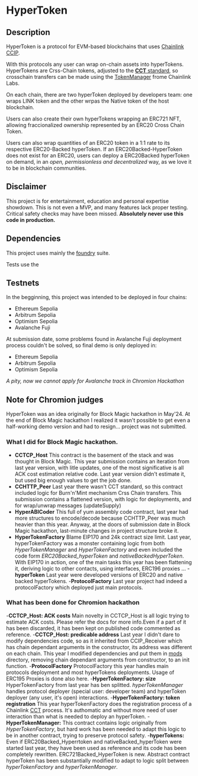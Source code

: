 # HyperToken #

## Description ##

HyperToken is a protocol for EVM-based blockchains that uses [Chainlink CCIP](https://docs.chain.link/ccip).

With  this protocols any user can wrap on-chain assets into hyperTokens. HyperTokens are Crss-Chain tokens, adjusted to the [**CCT** standard](https://docs.chain.link/ccip/concepts/cross-chain-token), so crosschain transfers can be made using the [TokenManager](https://test.tokenmanager.chain.link/) frome Chainlink Labs.

On each chain, there are two hyperToken deployed by developers team: one wraps LINK token and the other wrpas the Native token of the host blockchain.

Users can also create their own hyperTokens wrapping an ERC721 NFT, allowing fraccionalized ownership represented by an ERC20 Cross Chain Token.

Users can also wrap quantities of an ERC20 token in a 1:1 rate to its respective ERC20-Backed hyperToken. If an ERC20Backed-HyperToken does not exist for an ERC20, users can deploy a ERC20Backed hyperToken on demand, in an *open, permissionless and decentralized* way, as we love it to be in blockchain communities.

## Disclaimer ##

This project is for entertainment, education and personal expertise showdown. This is not even a MVP, and many features lack proper testing. Critical safety checks may have been missed. **Absolutely never use this code in production.**

## Dependencies ##

This project uses mainly the [foundry](https://getfoundry.sh) suite. 

Tests use the 

## Testnets ##

In the begginning, this project was intended to be deployed in four chains:
- Ethereum Sepolia
- Arbitrum Sepolia
- Optimism Sepolia
- Avalanche Fuji

At submission date, some problems found in Avalanche Fuji deployment process couldn't be solved, so final demo is only deployed in:
- Ethereum Sepolia
- Arbitrum Sepolia
- Optimism Sepolia

*A pity, now we cannot apply for Avalanche track in Chromion Hackathon*


## Note for Chromion judges ##

HyperToken was an idea originally for Block Magic hackathon in May'24. At the end of Block Magic hackathon I realized it wasn't possible to get even a half-working demo version and had to resign... project was not submitted. 


### What I did for Block Magic hackathon. ###

- **CCTCP_Host** This contract is the basement of the stack and was thought in Block Magic. This year submission contains an iteration from last year version, with litle updates, one of the most significative is all ACK cost estimation relative code. Last year version didn't estimate it, but used big enough values to get the job done.
- **CCHTTP_Peer** Last year there wasn't CCT standard, so this contract included logic for Burn'n'Mint mechanism Crss Chain transfers. This submission contains a flattened version, with logic for deployments, and for wrap/unwrap messages (updateSupply)
- **HyperABICoder** This full of yum assembly code contract, last year had more structures to encode/decode because CCHTTP_Peer was much heavier than this year. Anyway, at the doors of submission date in Block Magic hackathon, last-minute changes in project structure broke it.
- **HyperTokenFactory** Blame EIP170 and 24k contract size limit. Last year, hyperTokenFactory was a monster containing logic from both *HyperTokenManager* and *HyperTokenFactory* and even included the code form *ERC20Backed_hyperToken* and *nativeBackedHyperToken*. With EIP170 in action, one of the main tasks this year has been flattening it, deriving logic to other contacts, using interfaces, ERC196 proxies ... 
-**hyperToken** Last year were developed versions of ERC20 and native backed hyperTokens.
-**ProtocolFactory** Last year project had indeed a protocolFactory which deployed just main protocols. 


### What has been done for Chromion hackathon ###

-**CCTCP_Host: ACK costs** Main novelty in CCTCP_Host is all logic trying to estimate ACK costs. Please refer the docs for more info.Even if a part of it has been discarded, it has been kept on published code commented as reference.
-**CCTCP_Host: predicable address** Last year I didn't dare to modify dependencies code, so as it inherited from CCIP_Receiver which has chain dependant arguments in the constructor, its address was different on each chain. This year I modified dependencies and put them in [mods](mods/) directory, removing chain dependant arguments from constructor, to an init function.
-**ProtocolFactory** ProtocolFactory this year handles main protocols deployment and most hyperTokens deployments. Usage of ERC195 Proxies is done also here.
-**HyperTokenFactory: size** HyperTokenFactory from last year has ben splitted. *hyperTokenManager* handles protocol deployer (special user: developer team) and hyperToken deployer (any user, it's open) interactions.
-**HyperTokenFactory: token registration** This year hyperTokenFactory does the registration process of a Chainlink [CCT](https://docs.chain.link/ccip/concepts/cross-chain-token) process. It's authomatic and without more need of user interaction than what is needed to deploy an  hyperToken.
-**HyperTokenManager:** This contract contains logic originally from *HyperTokenFactory*, but hard work has been needed to adapt this logic to be in another contract, trying to preserve protocol safety.
-**hyperTokens:** Even if ERC20Backed_Hyperrtoken and nativeBacked_hyperToken were started last year, they have been used as reference and its code has been completely rewritten. ERC721Backed_HyperToken is new. Abstract contract hyperToken has been substantially modified to adapt to logic split between *hyperTokenFactory* and *hyperTokenManager*.
